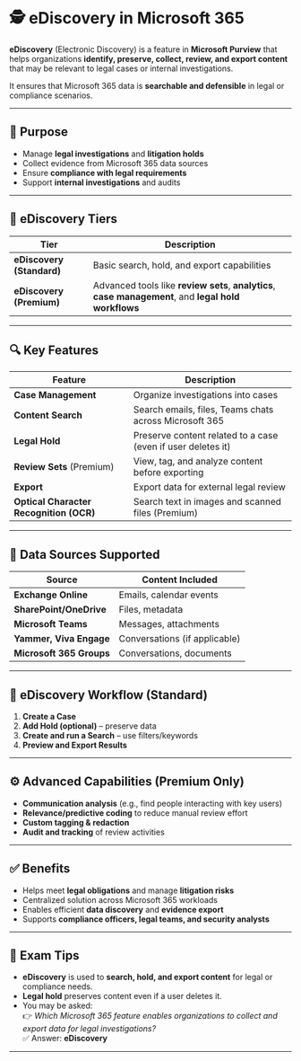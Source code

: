 # 🕵️ eDiscovery in Microsoft 365

**eDiscovery** (Electronic Discovery) is a feature in **Microsoft Purview** that helps organizations **identify, preserve, collect, review, and export content** that may be relevant to legal cases or internal investigations.

It ensures that Microsoft 365 data is **searchable and defensible** in legal or compliance scenarios.

---

## 🎯 Purpose

- Manage **legal investigations** and **litigation holds**
- Collect evidence from Microsoft 365 data sources
- Ensure **compliance with legal requirements**
- Support **internal investigations** and audits

---

## 🧰 eDiscovery Tiers

| Tier                    | Description |
|-------------------------|-------------|
| **eDiscovery (Standard)** | Basic search, hold, and export capabilities |
| **eDiscovery (Premium)** | Advanced tools like **review sets**, **analytics**, **case management**, and **legal hold workflows** |

---

## 🔍 Key Features

| Feature                        | Description |
|--------------------------------|-------------|
| **Case Management**             | Organize investigations into cases |
| **Content Search**             | Search emails, files, Teams chats across Microsoft 365 |
| **Legal Hold**                 | Preserve content related to a case (even if user deletes it) |
| **Review Sets** (Premium)      | View, tag, and analyze content before exporting |
| **Export**                     | Export data for external legal review |
| **Optical Character Recognition (OCR)** | Search text in images and scanned files (Premium) |

---

## 🔐 Data Sources Supported

| Source            | Content Included |
|-------------------|------------------|
| **Exchange Online** | Emails, calendar events |
| **SharePoint/OneDrive** | Files, metadata |
| **Microsoft Teams** | Messages, attachments |
| **Yammer, Viva Engage** | Conversations (if applicable) |
| **Microsoft 365 Groups** | Conversations, documents |

---

## 📁 eDiscovery Workflow (Standard)

1. **Create a Case**
2. **Add Hold (optional)** – preserve data
3. **Create and run a Search** – use filters/keywords
4. **Preview and Export Results**

---

## ⚙️ Advanced Capabilities (Premium Only)

- **Communication analysis** (e.g., find people interacting with key users)
- **Relevance/predictive coding** to reduce manual review effort
- **Custom tagging & redaction**
- **Audit and tracking** of review activities

---

## ✅ Benefits

- Helps meet **legal obligations** and manage **litigation risks**
- Centralized solution across Microsoft 365 workloads
- Enables efficient **data discovery** and **evidence export**
- Supports **compliance officers, legal teams, and security analysts**

---

## 📝 Exam Tips

- **eDiscovery** is used to **search, hold, and export content** for legal or compliance needs.
- **Legal hold** preserves content even if a user deletes it.
- You may be asked:  
  👉 *Which Microsoft 365 feature enables organizations to collect and export data for legal investigations?*  
  ✅ Answer: **eDiscovery**

---